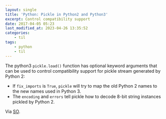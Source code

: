 ```yaml
---
layout: single
title: 'Python: Pickle in Python2 and Python3'
excerpt: Control compatibility support
date: 2017-04-05 05:23
last_modified_at: 2023-04-26 13:35:52
categories:
    - til
tags:
    - python
    - til
---
```


The python3 `pickle.load()` function has optional keyword arguments
that can be used to control compatibility support for pickle stream generated by Python 2:

-   If `fix_imports` is `True`, `pickle` will try to map the old Python 2 names to the new names used in Python 3.
-   The `encoding` and `errors` tell pickle how to decode 8-bit string instances pickled by Python 2.

Via [SO](https://stackoverflow.com/a/28218598).

